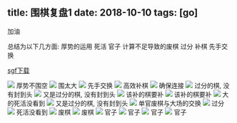title: 围棋复盘1
date: 2018-10-10
tags: [go]
---

加油

<!--more-->

总结为以下几方面:
厚势的运用
死活
官子
计算不足导致的废棋
过分
补棋
先手交换

[sgf下载](/attachments/go_replay_sgf/1.sgf)

![](/pics/go_replay1/1.png)
厚势不围空
![](/pics/go_replay1/2.png)
围太大
![](/pics/go_replay1/3.png)
先手交换
![](/pics/go_replay1/4.png)
高效补棋
![](/pics/go_replay1/5.png)
确保连接
![](/pics/go_replay1/6.png)
过分的棋, 没有封到头
![](/pics/go_replay1/7.png)
又是过分的棋, 没有封到头
![](/pics/go_replay1/8.png)
该补的棋要补
![](/pics/go_replay1/9.png)
该补的棋要补
![](/pics/go_replay1/10.png)
大的死活没看到
![](/pics/go_replay1/11.png)
又是过分的棋, 没有封到头
![](/pics/go_replay1/12.png)
单官废棋与大场的交换
![](/pics/go_replay1/13.png)
过分
![](/pics/go_replay1/14.png)
死活没看到
![](/pics/go_replay1/15.png)
废棋
![](/pics/go_replay1/16.png)
废棋
![](/pics/go_replay1/17.png)
官子
![](/pics/go_replay1/18.png)
官子
![](/pics/go_replay1/19.png)
官子
![](/pics/go_replay1/20.png)
官子

